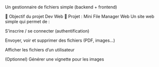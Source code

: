 Un gestionnaire de fichiers simple (backend + frontend)

🚀 Objectif du projet Dev Web
📁 Projet : Mini File Manager Web
Un site web simple qui permet de :

S’inscrire / se connecter (authentification)

Envoyer, voir et supprimer des fichiers (PDF, images…)

Afficher les fichiers d’un utilisateur

(Optionnel) Générer une vignette pour les images


